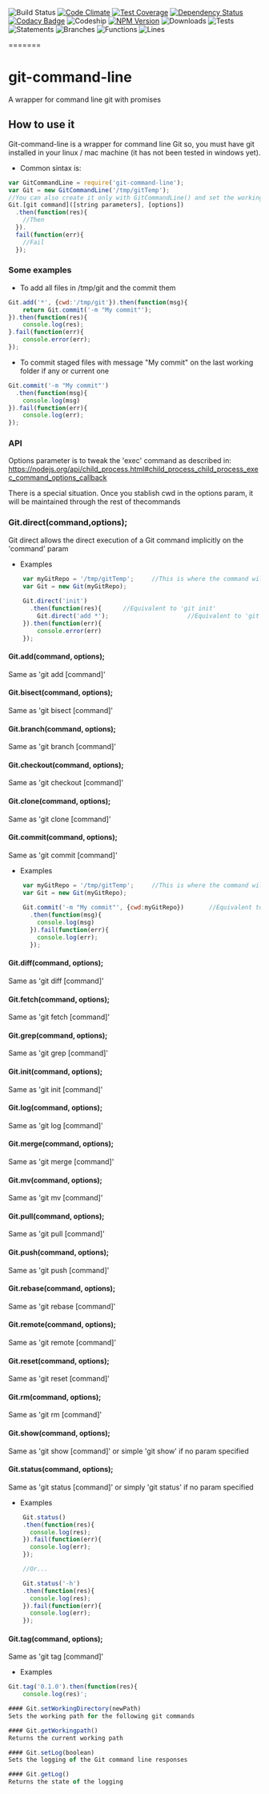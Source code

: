 ![Build Status](https://travis-ci.org/sayden/git-command-line.svg?branch=master)
[![Code Climate](https://codeclimate.com/github/sayden/git-cli/badges/gpa.svg)](https://codeclimate.com/github/sayden/git-cli)
[![Test Coverage](https://codeclimate.com/github/sayden/git-cli/badges/coverage.svg)](https://codeclimate.com/github/sayden/git-cli)
[![Dependency Status](https://gemnasium.com/sayden/git-cli.svg)](https://gemnasium.com/sayden/git-cli)
[![Codacy Badge](https://www.codacy.com/project/badge/7bb54a42e9144690a2d07719edfe5249)](https://www.codacy.com/app/mariocaster/git-cli)
![Codeship](https://codeship.com/projects/6965bf40-c8e1-0132-9fd7-5e07eb4da99e/status?branch=master)
[![NPM Version](https://img.shields.io/npm/v/git-command-line.svg?style=flat)](https://www.npmjs.com/package/git-command-line)
![Downloads](https://img.shields.io/npm/dm/git-command-line.svg?style=flat)
![Tests](https://img.shields.io/badge/tests-28%2F28-green.svg)
![Statements](https://img.shields.io/badge/Statements-97.78%25%20(%2088%2F90%20)-green.svg)
![Branches](https://img.shields.io/badge/Branches-81.25%25%20(%2013%2F16%20)-green.svg)
![Functions](https://img.shields.io/badge/Functions-100%25%20(%2035%2F35%20)-green.svg)
![Lines](https://img.shields.io/badge/Lines-97.78%25%20(%2088%2F90%20)-green.svg)


=======

# git-command-line
A wrapper for command line git with promises

## How to use it
Git-command-line is a wrapper for command line Git so, you must have git installed in your linux / mac machine (it has not been tested in windows yet).

* Common sintax is:
```javascript
var GitCommandLine = require('git-command-line');
var Git = new GitCommandLine('/tmp/gitTemp');
//You can also create it only with GitCommandLine() and set the working path later
Git.[git command]([string parameters], [options])
  .then(function(res){
    //Then
  }).
  fail(function(err){
    //Fail
  });
```

### Some examples

* To add all files in /tmp/git and the commit them
```javascript
Git.add('*', {cwd:'/tmp/git'}).then(function(msg){
    return Git.commit('-m "My commit"');
}).then(function(res){
    console.log(res);
}.fail(function(err){
    console.error(err);
});
```

* To commit staged files with message "My commit" on the last working folder if any or current one
```javascript
Git.commit('-m "My commit"')
  .then(function(msg){
    console.log(msg)
}).fail(function(err){
    console.log(err);
});
```

### API

Options parameter is to tweak the 'exec' command as described in:
https://nodejs.org/api/child_process.html#child_process_child_process_exec_command_options_callback

There is a special situation. Once you stablish cwd in the options param, it will be maintained through the rest of thecommands

### Git.direct(command,options);
Git direct allows the direct execution of a Git command implicitly on the 'command' param

* Examples
```javascript
    var myGitRepo = '/tmp/gitTemp';     //This is where the command will be executed
    var Git = new Git(myGitRepo);
    
    Git.direct('init')
      .then(function(res){      //Equivalent to 'git init'
        Git.direct('add *');                      //Equivalent to 'git add *'
    }).then(function(err){
        console.error(err)
    });
```

#### Git.add(command, options);
Same as 'git add [command]'

#### Git.bisect(command, options);
Same as 'git bisect [command]'

#### Git.branch(command, options);
Same as 'git branch [command]'

#### Git.checkout(command, options);
Same as 'git checkout [command]'

#### Git.clone(command, options);
Same as 'git clone [command]'

#### Git.commit(command, options);
Same as 'git commit [command]'

* Examples
```javascript
    var myGitRepo = '/tmp/gitTemp';     //This is where the command will be executed
    var Git = new Git(myGitRepo);
    
    Git.commit('-m "My commit"', {cwd:myGitRepo})       //Equivalent to 'git commit -m "My commit"'
      .then(function(msg){
        console.log(msg)
      }).fail(function(err){
        console.log(err);
      });
```

#### Git.diff(command, options);
Same as 'git diff [command]'

#### Git.fetch(command, options);
Same as 'git fetch [command]'

#### Git.grep(command, options);
Same as 'git grep [command]'

#### Git.init(command, options);
Same as 'git init [command]'

#### Git.log(command, options);
Same as 'git log [command]'

#### Git.merge(command, options);
Same as 'git merge [command]'

#### Git.mv(command, options);
Same as 'git mv [command]'

#### Git.pull(command, options);
Same as 'git pull [command]'

#### Git.push(command, options);
Same as 'git push [command]'

#### Git.rebase(command, options);
Same as 'git rebase [command]'

#### Git.remote(command, options);
Same as 'git remote [command]'

#### Git.reset(command, options);
Same as 'git reset [command]'

#### Git.rm(command, options);
Same as 'git rm [command]'

#### Git.show(command, options);
Same as 'git show [command]' or simple 'git show' if no param specified

#### Git.status(command, options);
Same as 'git status [command]' or simply 'git status' if no param specified

* Examples
```javascript
    Git.status()
    .then(function(res){
      console.log(res);
    }).fail(function(err){
      console.log(err);
    });

    //Or...

    Git.status('-h')
    .then(function(res){
      console.log(res);
    }).fail(function(err){
      console.log(err);
    });
```

#### Git.tag(command, options);
Same as 'git tag [command]'

* Examples
```javascript
Git.tag('0.1.0').then(function(res){
    console.log(res)';

#### Git.setWorkingDirectory(newPath)
Sets the working path for the following git commands

#### Git.getWorkingpath()
Returns the current working path

#### Git.setLog(boolean)
Sets the logging of the Git command line responses

#### Git.getLog()
Returns the state of the logging